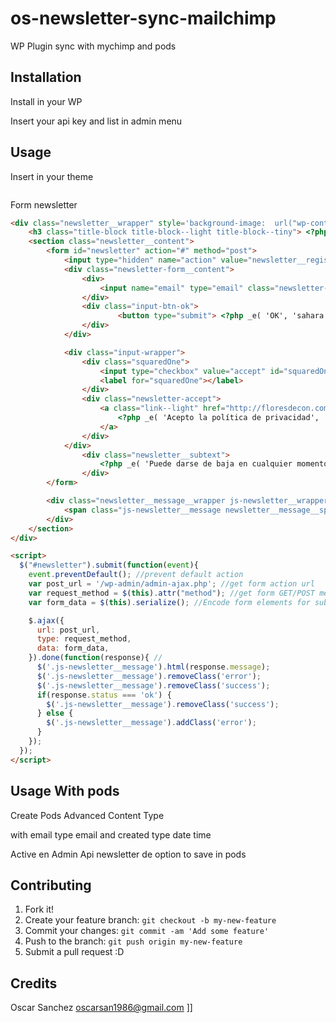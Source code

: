# os-newsletter-sync-mailchimp
WP Plugin sync with mychimp and pods

## Installation
Install in your WP

Insert your api key and list in admin menu

## Usage
Insert in your theme 

```php
```
Form newsletter

```html
<div class="newsletter__wrapper" style='background-image:  url("wp-content/themes/sahara/images/newsletter2.jpeg")'>
    <h3 class="title-block title-block--light title-block--tiny"> <?php _e( 'Subscribete a nuestra newsletter', 'twentysixteen' ); ?></h3>
    <section class="newsletter__content">
        <form id="newsletter" action="#" method="post">
            <input type="hidden" name="action" value="newsletter__register"/>
            <div class="newsletter-form__content">
                <div>
                    <input name="email" type="email" class="newsletter-form__input" value="" placeholder="your@mail.com" required>
                </div>
                <div class="input-btn-ok">
                        <button type="submit"> <?php _e( 'OK', 'sahara' ); ?> </button>
                </div>
            </div>

            <div class="input-wrapper">
                <div class="squaredOne">
                    <input type="checkbox" value="accept" id="squaredOne" name="accept" required />
                    <label for="squaredOne"></label>
                </div>
                <div class="newsletter-accept">
                    <a class="link--light" href="http://floresdecon.com/es/content/2-aviso-legal" target="_blank">
                        <?php _e( 'Acepto la política de privacidad', 'twentysixteen' ); ?>
                    </a>
                </div>
            </div>
                <div class="newsletter__subtext">
                    <?php _e( 'Puede darse de baja en cualquier momento. Para ello, consulte nuestra información de contacto en el aviso legal.', 'twentysixteen' ); ?>
                </div>
        </form>

        <div class="newsletter__message__wrapper js-newsletter__wrapper">
            <span class="js-newsletter__message newsletter__message__span"></span>
        </div>
    </section>
</div>

<script>
  $("#newsletter").submit(function(event){
    event.preventDefault(); //prevent default action
    var post_url = '/wp-admin/admin-ajax.php'; //get form action url
    var request_method = $(this).attr("method"); //get form GET/POST method
    var form_data = $(this).serialize(); //Encode form elements for submission

    $.ajax({
      url: post_url,
      type: request_method,
      data: form_data,
    }).done(function(response){ //
      $('.js-newsletter__message').html(response.message);
      $('.js-newsletter__message').removeClass('error');
      $('.js-newsletter__message').removeClass('success');
      if(response.status === 'ok') {
        $('.js-newsletter__message').removeClass('success');
      } else {
        $('.js-newsletter__message').addClass('error');
      }
    });
  });
</script>

```
## Usage With pods
Create Pods	Advanced Content Type 

with email type email and created type date time

Active en Admin Api newsletter de option to save in pods


## Contributing
1. Fork it!
2. Create your feature branch: `git checkout -b my-new-feature`
3. Commit your changes: `git commit -am 'Add some feature'`
4. Push to the branch: `git push origin my-new-feature`
5. Submit a pull request :D

## Credits
Oscar Sanchez oscarsan1986@gmail.com
]]